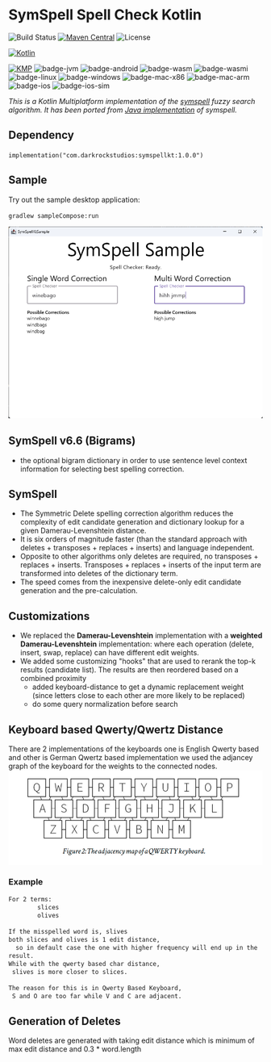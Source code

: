 # SymSpell Spell Check Kotlin

![Build Status](https://github.com/wavesonics/SymSpellKt/actions/workflows/ci-build.yml/badge.svg?branch=main)
[![Maven Central](https://img.shields.io/maven-central/v/com.darkrockstudios/symspellkt.svg)](https://search.maven.org/artifact/com.darkrockstudios/symspellkt)
![License](https://img.shields.io/badge/license-MIT-blue.svg)

[![Kotlin](https://img.shields.io/badge/kotlin-1.9.21-blue.svg?logo=kotlin)](http://kotlinlang.org)

[![KMP](https://img.shields.io/badge/supported-platforms:-blue.svg?logo=kotlin)](http://kotlinlang.org)
![badge-jvm] ![badge-android] ![badge-wasm] ![badge-wasmi] ![badge-linux] ![badge-windows] ![badge-mac-x86] ![badge-mac-arm]
![badge-ios] ![badge-ios-sim]

_This is a Kotlin Multiplatform implementation of the [symspell](https://github.com/wolfgarbe/symspell) fuzzy search
algorithm. It has been ported from [Java implementation](https://github.com/MighTguY/customized-symspell/) of symspell._

## Dependency

`implementation("com.darkrockstudios:symspellkt:1.0.0")`

## Sample

Try out the sample desktop application:

`gradlew sampleCompose:run`

![Sample Compose Screenshot](sample.png)

## SymSpell v6.6 (Bigrams)

* the optional bigram dictionary in order to use sentence level context information for selecting best spelling
  correction.

## SymSpell

* The Symmetric Delete spelling correction algorithm reduces the complexity of edit candidate generation and dictionary
  lookup for a given Damerau-Levenshtein distance.
* It is six orders of magnitude faster (than the standard approach with deletes + transposes + replaces + inserts) and
  language independent.
* Opposite to other algorithms only deletes are required, no transposes + replaces + inserts. Transposes + replaces +
  inserts of the input term are transformed into deletes of the dictionary term.
* The speed comes from the inexpensive delete-only edit candidate generation and the pre-calculation.

## Customizations

* We replaced the **Damerau-Levenshtein** implementation with a **weighted Damerau-Levenshtein** implementation: where
  each operation (delete, insert, swap, replace) can have different edit weights.
* We added some customizing "hooks" that are used to rerank the top-k results (candidate list). The results are then
  reordered based on a combined proximity
  * added keyboard-distance to get a dynamic replacement weight (since letters close to each other are more likely to be
    replaced)
  * do some query normalization before search

## Keyboard based  Qwerty/Qwertz Distance

There are 2 implementations of the keyboards one is English Qwerty based and other is German Qwertz based implementation
we used the adjancey graph of the keyboard for the weights to the connected nodes.
<img src="qwerty.png" align="center">

### Example

```
For 2 terms: 
        slices  
        olives

If the misspelled word is, slives 
both slices and olives is 1 edit distance, 
  so in default case the one with higher frequency will end up in the result.
While with the qwerty based char distance,
 slives is more closer to slices.

The reason for this is in Qwerty Based Keyboard, 
 S and O are too far while V and C are adjacent.
```

## Generation of Deletes

Word deletes are generated with taking edit distance which is minimum of max edit distance and 0.3 * word.length

[badge-android]: http://img.shields.io/badge/-android-6EDB8D.svg?style=flat
[badge-jvm]: http://img.shields.io/badge/-jvm-DB413D.svg?style=flat
[badge-js]: http://img.shields.io/badge/-js-F8DB5D.svg?style=flat
[badge-js-ir]: https://img.shields.io/badge/support-[IR]-AAC4E0.svg?style=flat
[badge-linux]: http://img.shields.io/badge/-linux-2D3F6C.svg?style=flat
[badge-windows]: http://img.shields.io/badge/-windows-4D76CD.svg?style=flat
[badge-wasm]: https://img.shields.io/badge/-wasm-624FE8.svg?style=flat
[badge-wasmi]: https://img.shields.io/badge/-wasi-626FFF.svg?style=flat
[badge-apple-silicon]: http://img.shields.io/badge/support-[AppleSilicon]-43BBFF.svg?style=flat
[badge-ios]: http://img.shields.io/badge/-ios-CDCDCD.svg?style=flat
[badge-ios-sim]: http://img.shields.io/badge/-iosSim-AFAFAF.svg?style=flat
[badge-mac-arm]: http://img.shields.io/badge/-macosArm-444444.svg?style=flat
[badge-mac-x86]: http://img.shields.io/badge/-macosX86-111111.svg?style=flat
[badge-watchos]: http://img.shields.io/badge/-watchos-C0C0C0.svg?style=flat
[badge-tvos]: http://img.shields.io/badge/-tvos-808080.svg?style=flat